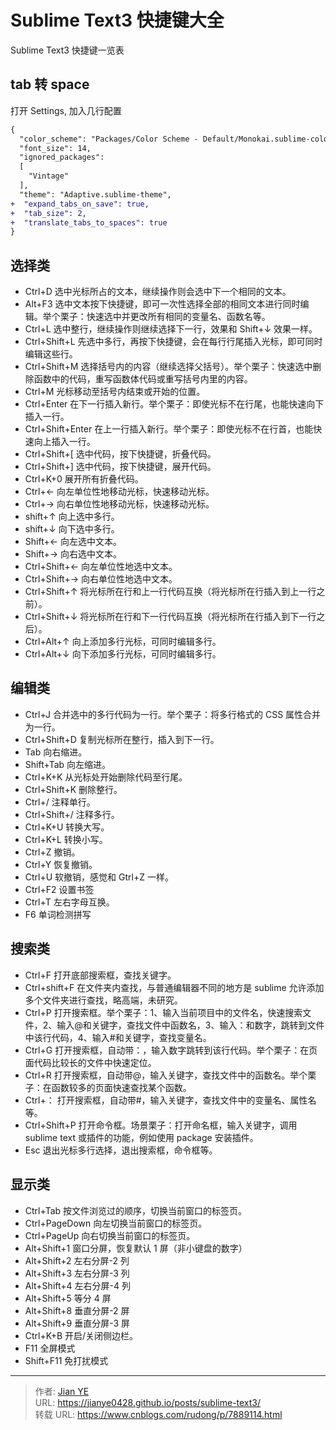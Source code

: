# Sublime Text3 快捷键大全


Sublime Text3 快捷键一览表

<!--more-->

## tab 转 space

打开 Settings, 加入几行配置

```diff Preferences.sublime-setting--User
{
  "color_scheme": "Packages/Color Scheme - Default/Monokai.sublime-color-scheme",
  "font_size": 14,
  "ignored_packages":
  [
    "Vintage"
  ],
  "theme": "Adaptive.sublime-theme",
+  "expand_tabs_on_save": true,
+  "tab_size": 2,
+  "translate_tabs_to_spaces": true
}

```

## 选择类

- Ctrl+D 选中光标所占的文本，继续操作则会选中下一个相同的文本。
- Alt+F3 选中文本按下快捷键，即可一次性选择全部的相同文本进行同时编辑。举个栗子：快速选中并更改所有相同的变量名、函数名等。
- Ctrl+L 选中整行，继续操作则继续选择下一行，效果和 Shift+↓ 效果一样。
- Ctrl+Shift+L 先选中多行，再按下快捷键，会在每行行尾插入光标，即可同时编辑这些行。
- Ctrl+Shift+M 选择括号内的内容（继续选择父括号）。举个栗子：快速选中删除函数中的代码，重写函数体代码或重写括号内里的内容。
- Ctrl+M 光标移动至括号内结束或开始的位置。
- Ctrl+Enter 在下一行插入新行。举个栗子：即使光标不在行尾，也能快速向下插入一行。
- Ctrl+Shift+Enter 在上一行插入新行。举个栗子：即使光标不在行首，也能快速向上插入一行。
- Ctrl+Shift+[ 选中代码，按下快捷键，折叠代码。
- Ctrl+Shift+] 选中代码，按下快捷键，展开代码。
- Ctrl+K+0 展开所有折叠代码。
- Ctrl+← 向左单位性地移动光标，快速移动光标。
- Ctrl+→ 向右单位性地移动光标，快速移动光标。
- shift+↑ 向上选中多行。
- shift+↓ 向下选中多行。
- Shift+← 向左选中文本。
- Shift+→ 向右选中文本。
- Ctrl+Shift+← 向左单位性地选中文本。
- Ctrl+Shift+→ 向右单位性地选中文本。
- Ctrl+Shift+↑ 将光标所在行和上一行代码互换（将光标所在行插入到上一行之前）。
- Ctrl+Shift+↓ 将光标所在行和下一行代码互换（将光标所在行插入到下一行之后）。
- Ctrl+Alt+↑ 向上添加多行光标，可同时编辑多行。
- Ctrl+Alt+↓ 向下添加多行光标，可同时编辑多行。

## 编辑类

- Ctrl+J 合并选中的多行代码为一行。举个栗子：将多行格式的 CSS 属性合并为一行。
- Ctrl+Shift+D 复制光标所在整行，插入到下一行。
- Tab 向右缩进。
- Shift+Tab 向左缩进。
- Ctrl+K+K 从光标处开始删除代码至行尾。
- Ctrl+Shift+K 删除整行。
- Ctrl+/ 注释单行。
- Ctrl+Shift+/ 注释多行。
- Ctrl+K+U 转换大写。
- Ctrl+K+L 转换小写。
- Ctrl+Z 撤销。
- Ctrl+Y 恢复撤销。
- Ctrl+U 软撤销，感觉和 Gtrl+Z 一样。
- Ctrl+F2 设置书签
- Ctrl+T 左右字母互换。
- F6 单词检测拼写

## 搜索类

- Ctrl+F 打开底部搜索框，查找关键字。
- Ctrl+shift+F 在文件夹内查找，与普通编辑器不同的地方是 sublime 允许添加多个文件夹进行查找，略高端，未研究。
- Ctrl+P 打开搜索框。举个栗子：1、输入当前项目中的文件名，快速搜索文件，2、输入@和关键字，查找文件中函数名，3、输入：和数字，跳转到文件中该行代码，4、输入#和关键字，查找变量名。
- Ctrl+G 打开搜索框，自动带：，输入数字跳转到该行代码。举个栗子：在页面代码比较长的文件中快速定位。
- Ctrl+R 打开搜索框，自动带@，输入关键字，查找文件中的函数名。举个栗子：在函数较多的页面快速查找某个函数。
- Ctrl+： 打开搜索框，自动带#，输入关键字，查找文件中的变量名、属性名等。
- Ctrl+Shift+P 打开命令框。场景栗子：打开命名框，输入关键字，调用 sublime text 或插件的功能，例如使用 package 安装插件。
- Esc 退出光标多行选择，退出搜索框，命令框等。

## 显示类

- Ctrl+Tab 按文件浏览过的顺序，切换当前窗口的标签页。
- Ctrl+PageDown 向左切换当前窗口的标签页。
- Ctrl+PageUp 向右切换当前窗口的标签页。
- Alt+Shift+1 窗口分屏，恢复默认 1 屏（非小键盘的数字）
- Alt+Shift+2 左右分屏-2 列
- Alt+Shift+3 左右分屏-3 列
- Alt+Shift+4 左右分屏-4 列
- Alt+Shift+5 等分 4 屏
- Alt+Shift+8 垂直分屏-2 屏
- Alt+Shift+9 垂直分屏-3 屏
- Ctrl+K+B 开启/关闭侧边栏。
- F11 全屏模式
- Shift+F11 免打扰模式


---

> 作者: [Jian YE](https://github.com/jianye0428)  
> URL: https://jianye0428.github.io/posts/sublime-text3/  
> 转载 URL: https://www.cnblogs.com/rudong/p/7889114.html
